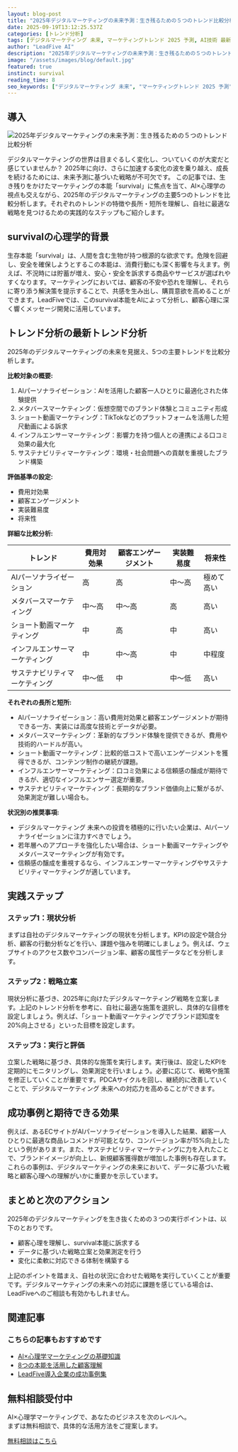 ```yaml
---
layout: blog-post
title: "2025年デジタルマーケティングの未来予測：生き残るための５つのトレンド比較分析"
date: 2025-09-19T13:12:25.537Z
categories: [トレンド分析]
tags: [デジタルマーケティング 未来, マーケティングトレンド 2025 予測, AI技術 最新動向 ビジネス, 生成AI 進化 影響]
author: "LeadFive AI"
description: "2025年デジタルマーケティングの未来予測：生き残るための５つのトレンド比較分析 - LeadFiveが提供するAI×心理学マーケティングの実践ガイド"
image: "/assets/images/blog/default.jpg"
featured: true
instinct: survival
reading_time: 8
seo_keywords: ["デジタルマーケティング 未来", "マーケティングトレンド 2025 予測", "AI技術 最新動向 ビジネス", "生成AI 進化 影響"]
---
```


## 導入

![2025年デジタルマーケティングの未来予測：生き残るための５つのトレンド比較分析](/assets/images/blog/default.jpg)


デジタルマーケティングの世界は目まぐるしく変化し、ついていくのが大変だと感じていませんか？ 2025年に向け、さらに加速する変化の波を乗り越え、成長を続けるためには、未来予測に基づいた戦略が不可欠です。  この記事では、生き残りをかけたマーケティングの本能「survival」に焦点を当て、AI×心理学の視点も交えながら、2025年のデジタルマーケティングの主要5つのトレンドを比較分析します。それぞれのトレンドの特徴や長所・短所を理解し、自社に最適な戦略を見つけるための実践的なステップもご紹介します。

## survivalの心理学的背景

生存本能「survival」は、人間を含む生物が持つ根源的な欲求です。危険を回避し、安全を確保しようとするこの本能は、消費行動にも深く影響を与えます。例えば、不況時には貯蓄が増え、安心・安全を訴求する商品やサービスが選ばれやすくなります。マーケティングにおいては、顧客の不安や恐れを理解し、それらに寄り添う解決策を提示することで、共感を生み出し、購買意欲を高めることができます。LeadFiveでは、このsurvival本能をAIによって分析し、顧客心理に深く響くメッセージ開発に活用しています。

## トレンド分析の最新トレンド分析

2025年のデジタルマーケティングの未来を見据え、5つの主要トレンドを比較分析します。

**比較対象の概要:**
1. AIパーソナライゼーション：AIを活用した顧客一人ひとりに最適化された体験提供
2. メタバースマーケティング：仮想空間でのブランド体験とコミュニティ形成
3. ショート動画マーケティング：TikTokなどのプラットフォームを活用した短尺動画による訴求
4. インフルエンサーマーケティング：影響力を持つ個人との連携による口コミ効果の最大化
5. サステナビリティマーケティング：環境・社会問題への貢献を重視したブランド構築

**評価基準の設定:**
- 費用対効果
- 顧客エンゲージメント
- 実装難易度
- 将来性

**詳細な比較分析:**

| トレンド | 費用対効果 | 顧客エンゲージメント | 実装難易度 | 将来性 |
|---|---|---|---|---|
| AIパーソナライゼーション | 高 | 高 | 中〜高 | 極めて高い |
| メタバースマーケティング | 中〜高 | 中〜高 | 高 | 高い |
| ショート動画マーケティング | 中 | 高 | 中 | 高い |
| インフルエンサーマーケティング | 中 | 中〜高 | 中 | 中程度 |
| サステナビリティマーケティング | 中〜低 | 中 | 中〜低 | 高い |


**それぞれの長所と短所:**

- AIパーソナライゼーション：高い費用対効果と顧客エンゲージメントが期待できる一方、実装には高度な技術とデータが必要。
- メタバースマーケティング：革新的なブランド体験を提供できるが、費用や技術的ハードルが高い。
- ショート動画マーケティング：比較的低コストで高いエンゲージメントを獲得できるが、コンテンツ制作の継続が課題。
- インフルエンサーマーケティング：口コミ効果による信頼感の醸成が期待できるが、適切なインフルエンサー選定が重要。
- サステナビリティマーケティング：長期的なブランド価値向上に繋がるが、効果測定が難しい場合も。

**状況別の推奨事項:**

- デジタルマーケティング 未来への投資を積極的に行いたい企業は、AIパーソナライゼーションに注力すべきでしょう。
- 若年層へのアプローチを強化したい場合は、ショート動画マーケティングやメタバースマーケティングが有効です。
- 信頼感の醸成を重視するなら、インフルエンサーマーケティングやサステナビリティマーケティングが適しています。


## 実践ステップ

### ステップ1：現状分析

まずは自社のデジタルマーケティングの現状を分析します。KPIの設定や競合分析、顧客の行動分析などを行い、課題や強みを明確にしましょう。例えば、ウェブサイトのアクセス数やコンバージョン率、顧客の属性データなどを分析します。

### ステップ2：戦略立案

現状分析に基づき、2025年に向けたデジタルマーケティング戦略を立案します。上記のトレンド分析を参考に、自社に最適な施策を選択し、具体的な目標を設定しましょう。例えば、「ショート動画マーケティングでブランド認知度を20%向上させる」といった目標を設定します。

### ステップ3：実行と評価

立案した戦略に基づき、具体的な施策を実行します。実行後は、設定したKPIを定期的にモニタリングし、効果測定を行いましょう。必要に応じて、戦略や施策を修正していくことが重要です。PDCAサイクルを回し、継続的に改善していくことで、デジタルマーケティング 未来への対応力を高めることができます。


## 成功事例と期待できる効果

例えば、あるECサイトがAIパーソナライゼーションを導入した結果、顧客一人ひとりに最適な商品レコメンドが可能となり、コンバージョン率が15%向上したという例があります。また、サステナビリティマーケティングに力を入れたことで、ブランドイメージが向上し、新規顧客獲得数が増加した事例も存在します。これらの事例は、デジタルマーケティングの未来において、データに基づいた戦略と顧客心理への理解がいかに重要かを示しています。


## まとめと次のアクション

2025年のデジタルマーケティングを生き抜くための３つの実行ポイントは、以下のとおりです。

- 顧客心理を理解し、survival本能に訴求する
- データに基づいた戦略立案と効果測定を行う
- 変化に柔軟に対応できる体制を構築する

上記のポイントを踏まえ、自社の状況に合わせた戦略を実行していくことが重要です。デジタルマーケティングの未来への対応に課題を感じている場合は、LeadFiveへのご相談も有効かもしれません。

## 関連記事

<div class="related-posts">
  <h3>こちらの記事もおすすめです</h3>
  <ul>
    <li><a href="/blog/ai-marketing-basics">AI×心理学マーケティングの基礎知識</a></li>
    <li><a href="/blog/8-instincts-guide">8つの本能を活用した顧客理解</a></li>
    <li><a href="/blog/success-cases">LeadFive導入企業の成功事例集</a></li>
  </ul>
</div>

<div class="cta-section">
  <h2>無料相談受付中</h2>
  <p>AI×心理学マーケティングで、あなたのビジネスを次のレベルへ。<br>
  まずは無料相談で、具体的な活用方法をご提案します。</p>
  <a href="https://leadfive.co.jp/contact" class="btn btn-primary btn-lg">無料相談はこちら</a>
</div>

<script type="application/ld+json">
{
  "@context": "https://schema.org",
  "@type": "BlogPosting",
  "headline": "2025年デジタルマーケティングの未来予測：生き残るための５つのトレンド比較分析",
  "image": "/assets/images/blog/default.jpg",
  "author": {
    "@type": "Organization",
    "name": "LeadFive"
  },
  "publisher": {
    "@type": "Organization",
    "name": "LeadFive",
    "logo": {
      "@type": "ImageObject",
      "url": "https://leadfive.co.jp/assets/images/logo.png"
    }
  },
  "datePublished": "2025-09-19T13:12:25.537Z",
  "description": "2025年デジタルマーケティングの未来予測：生き残るための５つのトレンド比較分析 - LeadFiveが提供するAI×心理学マーケティングの実践ガイド"
}
</script>
